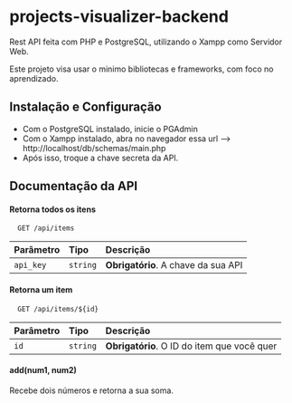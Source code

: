 # projects-visualizer-backend

Rest API feita com PHP e PostgreSQL, utilizando o Xampp como Servidor Web.

Este projeto visa usar o minimo bibliotecas e frameworks, com foco no aprendizado.

## Instalação e Configuração

- Com o PostgreSQL instalado, inicie o PGAdmin
- Com o Xampp instalado, abra no navegador essa url --> http://localhost/db/schemas/main.php
- Após isso, troque a chave secreta da API.

## Documentação da API

#### Retorna todos os itens

```http
  GET /api/items
```

| Parâmetro | Tipo     | Descrição                           |
| :-------- | :------- | :---------------------------------- |
| `api_key` | `string` | **Obrigatório**. A chave da sua API |

#### Retorna um item

```http
  GET /api/items/${id}
```

| Parâmetro | Tipo     | Descrição                                   |
| :-------- | :------- | :------------------------------------------ |
| `id`      | `string` | **Obrigatório**. O ID do item que você quer |

#### add(num1, num2)

Recebe dois números e retorna a sua soma.
